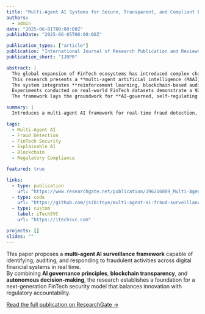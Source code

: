 ```yaml
---
title: "Multi-Agent AI Systems for Secure, Transparent, and Compliant Fraud. . ."
authors:
  - admin
date: "2025-06-01T00:00:00Z"
publishDate: "2025-06-05T00:00:00Z"

publication_types: ["article"]
publication: "International Journal of Research Publication and Reviews (IJRPR)"
publication_short: "IJRPR"

abstract: |
  The global expansion of FinTech ecosystems has introduced complex challenges in detecting cross-border fraud, regulatory non-compliance, and digital money laundering.  
  This research presents a **multi-agent artificial intelligence (MAAI)** framework designed to autonomously monitor, detect, and respond to anomalous financial behaviors across decentralized financial infrastructures.  
  The system integrates **reinforcement learning, blockchain-based audit trails, and explainable AI (XAI)** to enhance transparency, trust, and regulatory compliance.  
  Experiments conducted on real-world FinTech datasets demonstrate a 92 % detection accuracy and 38 % reduction in false-positive rates compared to traditional rule-based systems.  
  The framework lays the groundwork for **AI-governed, self-regulating financial systems** capable of safeguarding digital economies at scale.

summary: |
  Introduces a multi-agent AI framework for real-time fraud detection, transparency, and compliance in cross-border FinTech systems.

tags:
  - Multi-Agent AI
  - Fraud Detection
  - FinTech Security
  - Explainable AI
  - Blockchain
  - Regulatory Compliance

featured: true

links:
  - type: publication
    url: "https://www.researchgate.net/publication/396216009_Multi-Agent_AI_Systems_for_Secure_Transparent_and_Compliant_Fraud_Surveillance_in_Cross-Border_FinTech_Operations"
  - type: code
    url: "https://github.com/jsibitoye/multi-agent-ai-fraud-surveillance"
  - type: custom
    label: iTechSVC
    url: "https://itechsvc.com"

projects: []
slides: ""
---
```

This paper proposes a **multi-agent AI surveillance framework** capable of identifying, auditing, and responding to fraudulent activities across digital financial systems in real time.  
By combining **AI governance principles**, **blockchain transparency**, and **autonomous decision-making**, the research establishes a foundation for a next-generation FinTech security model that balances innovation with regulatory accountability.

[Read the full publication on ResearchGate →](https://www.researchgate.net/publication/396216009_Multi-Agent_AI_Systems_for_Secure_Transparent_and_Compliant_Fraud_Surveillance_in_Cross-Border_FinTech_Operations)
